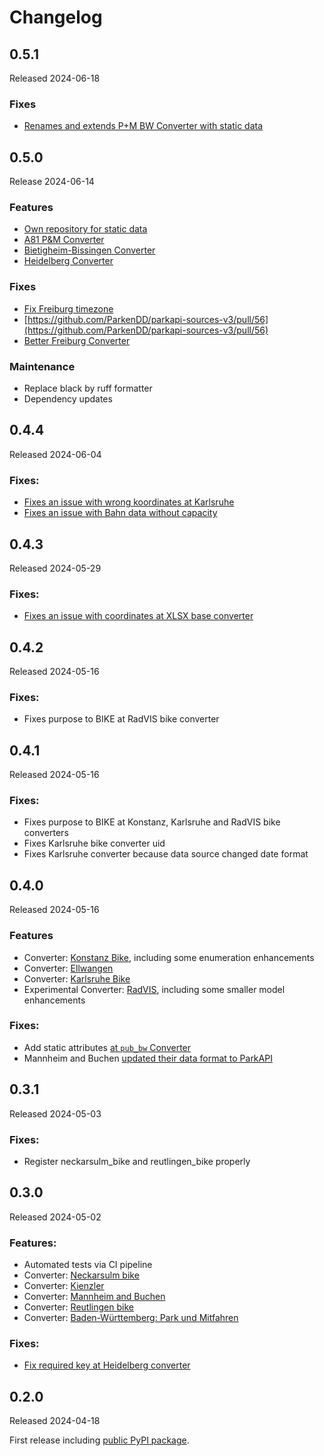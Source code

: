 # Changelog

## 0.5.1

Released 2024-06-18

### Fixes

* [Renames and extends P+M BW Converter with static data](https://github.com/ParkenDD/parkapi-sources-v3/pull/63)


## 0.5.0

Release 2024-06-14

### Features

* [Own repository for static data](https://github.com/ParkenDD/parkapi-sources-v3/pull/53)
* [A81 P&M Converter](https://github.com/ParkenDD/parkapi-sources-v3/pull/55)
* [Bietigheim-Bissingen Converter](https://github.com/ParkenDD/parkapi-sources-v3/pull/57)
* [Heidelberg Converter](https://github.com/ParkenDD/parkapi-sources-v3/pull/58)


### Fixes

* [Fix Freiburg timezone](https://github.com/ParkenDD/parkapi-sources-v3/pull/54)
* [https://github.com/ParkenDD/parkapi-sources-v3/pull/56](https://github.com/ParkenDD/parkapi-sources-v3/pull/56)
* [Better Freiburg Converter](https://github.com/ParkenDD/parkapi-sources-v3/pull/59)


### Maintenance

* Replace black by ruff formatter
* Dependency updates


## 0.4.4

Released 2024-06-04

### Fixes:

* [Fixes an issue with wrong koordinates at Karlsruhe](https://github.com/ParkenDD/parkapi-sources-v3/pull/48)
* [Fixes an issue with Bahn data without capacity](https://github.com/ParkenDD/parkapi-sources-v3/pull/49)


## 0.4.3

Released 2024-05-29

### Fixes:

* [Fixes an issue with coordinates at XLSX base converter](https://github.com/ParkenDD/parkapi-sources-v3/pull/45)


## 0.4.2

Released 2024-05-16

### Fixes:

* Fixes purpose to BIKE at RadVIS bike converter


## 0.4.1

Released 2024-05-16

### Fixes:

* Fixes purpose to BIKE at Konstanz, Karlsruhe and RadVIS bike converters
* Fixes Karlsruhe bike converter uid
* Fixes Karlsruhe converter because data source changed date format


## 0.4.0

Released 2024-05-16

### Features

* Converter: [Konstanz Bike](https://github.com/ParkenDD/parkapi-sources-v3/pull/36), including some enumeration enhancements
* Converter: [Ellwangen](https://github.com/ParkenDD/parkapi-sources-v3/pull/26)
* Converter: [Karlsruhe Bike](https://github.com/ParkenDD/parkapi-sources-v3/pull/29)
* Experimental Converter: [RadVIS](https://github.com/ParkenDD/parkapi-sources-v3/pull/33), including some smaller model enhancements


### Fixes:

* Add static attributes [at `pub_bw` Converter](https://github.com/ParkenDD/parkapi-sources-v3/pull/32)
* Mannheim and Buchen [updated their data format to ParkAPI](https://github.com/ParkenDD/parkapi-sources-v3/pull/37)


## 0.3.1

Released 2024-05-03

### Fixes:

* Register neckarsulm_bike and reutlingen_bike properly


## 0.3.0

Released 2024-05-02

### Features:

* Automated tests via CI pipeline
* Converter: [Neckarsulm bike](https://github.com/ParkenDD/parkapi-sources-v3/pull/27)
* Converter: [Kienzler](https://github.com/ParkenDD/parkapi-sources-v3/pull/22)
* Converter: [Mannheim and Buchen](https://github.com/ParkenDD/parkapi-sources-v3/pull/21)
* Converter: [Reutlingen bike](https://github.com/ParkenDD/parkapi-sources-v3/pull/28)
* Converter: [Baden-Württemberg: Park und Mitfahren](https://github.com/ParkenDD/parkapi-sources-v3/pull/18)

### Fixes:

* [Fix required key at Heidelberg converter](https://github.com/ParkenDD/parkapi-sources-v3/pull/20)


## 0.2.0

Released 2024-04-18

First release including [public PyPI package](https://pypi.org/project/parkapi-sources/).
